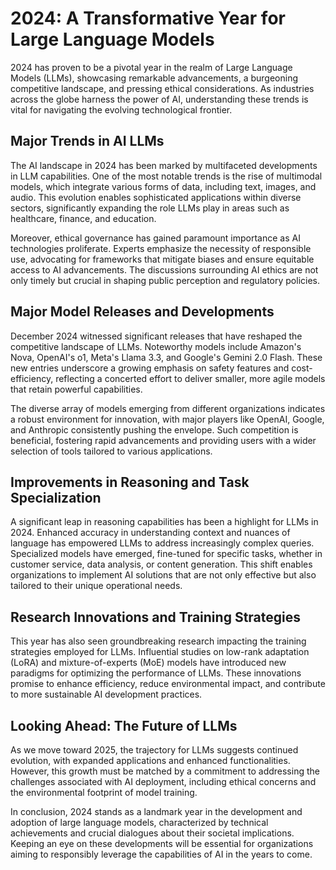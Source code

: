 # 2024: A Transformative Year for Large Language Models

2024 has proven to be a pivotal year in the realm of Large Language Models (LLMs), showcasing remarkable advancements, a burgeoning competitive landscape, and pressing ethical considerations. As industries across the globe harness the power of AI, understanding these trends is vital for navigating the evolving technological frontier.

## Major Trends in AI LLMs

The AI landscape in 2024 has been marked by multifaceted developments in LLM capabilities. One of the most notable trends is the rise of multimodal models, which integrate various forms of data, including text, images, and audio. This evolution enables sophisticated applications within diverse sectors, significantly expanding the role LLMs play in areas such as healthcare, finance, and education.

Moreover, ethical governance has gained paramount importance as AI technologies proliferate. Experts emphasize the necessity of responsible use, advocating for frameworks that mitigate biases and ensure equitable access to AI advancements. The discussions surrounding AI ethics are not only timely but crucial in shaping public perception and regulatory policies.

## Major Model Releases and Developments

December 2024 witnessed significant releases that have reshaped the competitive landscape of LLMs. Noteworthy models include Amazon's Nova, OpenAI's o1, Meta's Llama 3.3, and Google's Gemini 2.0 Flash. These new entries underscore a growing emphasis on safety features and cost-efficiency, reflecting a concerted effort to deliver smaller, more agile models that retain powerful capabilities.

The diverse array of models emerging from different organizations indicates a robust environment for innovation, with major players like OpenAI, Google, and Anthropic consistently pushing the envelope. Such competition is beneficial, fostering rapid advancements and providing users with a wider selection of tools tailored to various applications.

## Improvements in Reasoning and Task Specialization

A significant leap in reasoning capabilities has been a highlight for LLMs in 2024. Enhanced accuracy in understanding context and nuances of language has empowered LLMs to address increasingly complex queries. Specialized models have emerged, fine-tuned for specific tasks, whether in customer service, data analysis, or content generation. This shift enables organizations to implement AI solutions that are not only effective but also tailored to their unique operational needs.

## Research Innovations and Training Strategies

This year has also seen groundbreaking research impacting the training strategies employed for LLMs. Influential studies on low-rank adaptation (LoRA) and mixture-of-experts (MoE) models have introduced new paradigms for optimizing the performance of LLMs. These innovations promise to enhance efficiency, reduce environmental impact, and contribute to more sustainable AI development practices.

## Looking Ahead: The Future of LLMs

As we move toward 2025, the trajectory for LLMs suggests continued evolution, with expanded applications and enhanced functionalities. However, this growth must be matched by a commitment to addressing the challenges associated with AI deployment, including ethical concerns and the environmental footprint of model training.

In conclusion, 2024 stands as a landmark year in the development and adoption of large language models, characterized by technical achievements and crucial dialogues about their societal implications. Keeping an eye on these developments will be essential for organizations aiming to responsibly leverage the capabilities of AI in the years to come.
